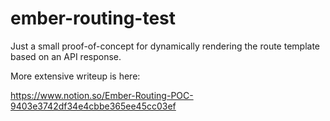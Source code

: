 # ember-routing-test

Just a small proof-of-concept for dynamically rendering the route template
based on an API response.

More extensive writeup is here:

<https://www.notion.so/Ember-Routing-POC-9403e3742df34e4cbbe365ee45cc03ef>
